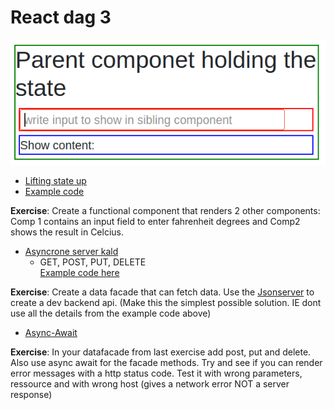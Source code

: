 # React dag 3
![](images/lifting.png)
- [Lifting state up](https://reactjs.org/docs/lifting-state-up.html)
- [Example code](LiftingState.js)  

**Exercise**: Create a functional component that renders 2 other components: Comp 1 contains an input field to enter fahrenheit degrees and Comp2 shows the result in Celcius.
- [Asyncrone server kald](FetchDemo.js)
  - GET, POST, PUT, DELETE  
[Example code here](https://docs.google.com/document/d/11OQda4HZMBvtEmUOccgV4k8wkz63kzWzKNBusj7CLdQ/edit?usp=sharing)

**Exercise**: Create a data facade that can fetch data. Use the [Jsonserver](jsonserver.md) to create a dev backend api. (Make this the simplest possible solution. IE dont use all the details from the example code above)
- [Async-Await](https://dev.to/gafi/7-reasons-to-always-use-async-await-over-plain-promises-tutorial-4ej9?ref=hackernoon.com)

**Exercise**: In your datafacade from last exercise add post, put and delete. Also use async await for the facade methods. Try and see if you can render error messages with a http status code. Test it with wrong parameters, ressource and with wrong host (gives a network error NOT a server response)
